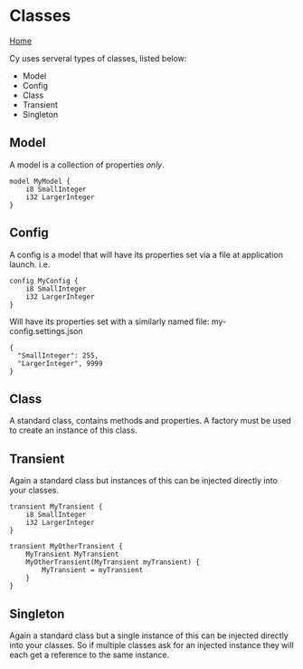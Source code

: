 # Classes

[Home](index)

Cy uses serveral types of classes, listed below:
- Model
- Config
- Class
- Transient
- Singleton

## Model
A model is a collection of properties *only*.
```
model MyModel {
    i8 SmallInteger
    i32 LargerInteger
}
```

## Config
A config is a model that will have its properties set via a file at application launch. i.e.
```
config MyConfig {
    i8 SmallInteger
    i32 LargerInteger
}
```
Will have its properties set with a similarly named file:
my-config.settings.json
```
{
  "SmallInteger": 255,
  "LargerInteger", 9999
}
```

## Class
A standard class, contains methods and properties. A factory must be used to create an instance of this class.

## Transient
Again a standard class but instances of this can be injected directly into your classes.

```
transient MyTransient {
    i8 SmallInteger
    i32 LargerInteger
}

transient MyOtherTransient {
    MyTransient MyTransient
    MyOtherTransient(MyTransient myTransient) {
        MyTransient = myTransient
    }
}
```

## Singleton
Again a standard class but a single instance of this can be injected directly into your classes. So if multiple classes ask for an injected instance they will each get a reference to the same instance.

